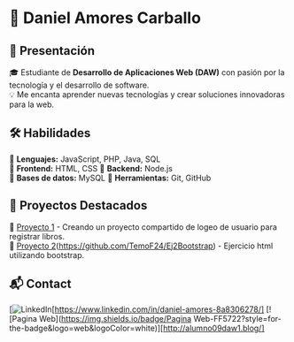 # 🚀 Daniel Amores Carballo  

## 👋 Presentación  
🎓 Estudiante de **Desarrollo de Aplicaciones Web (DAW)** con pasión por la tecnología y el desarrollo de software.  
💡 Me encanta aprender nuevas tecnologías y crear soluciones innovadoras para la web.  

## 🛠 Habilidades  
🔹 **Lenguajes:** JavaScript, PHP, Java, SQL  
🔹 **Frontend:** HTML, CSS
🔹 **Backend:** Node.js  
🔹 **Bases de datos:** MySQL
🔹 **Herramientas:** Git, GitHub

## 🌟 Proyectos Destacados  
📌 [Proyecto 1](https://github.com/Cesarius12/Biblioteca) - Creando un proyecto compartido de logeo de usuario para registrar libros.  
📌 [Proyecto 2](https://img.shields.io/badge/Portfolio-FF5722?style=for-the-badge&logo=web&logoColor=white)(https://github.com/TemoF24/Ej2Bootstrap) - Ejercicio html utilizando bootstrap.

## 📬 Contact  
[![LinkedIn](https://img.shields.io/badge/LinkedIn-0A66C2?style=for-the-badge&logo=linkedin&logoColor=white)[https://www.linkedin.com/in/daniel-amores-8a8306278/]
[![Pagina Web](https://img.shields.io/badge/Pagina Web-FF5722?style=for-the-badge&logo=web&logoColor=white)][http://alumno09daw1.blog/]
